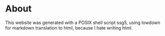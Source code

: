 # About

This website was generated with a POSIX shell script ssg5, using lowdown for markdown translation to html, because I hate writing html.
